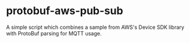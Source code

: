 # protobuf-aws-pub-sub
A simple script which combines a sample from AWS's Device SDK library with ProtoBuf parsing for MQTT usage.
